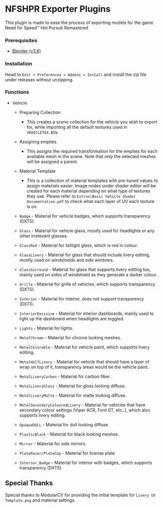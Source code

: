 # NFSHPR Exporter Plugins

This plugin is made to ease the process of exporting models for the game Need for Speed™ Hot Pursuit Remastered


### Prerequisites

- [Blender (v3.6)](https://www.blender.org/download/releases/3-6/)

### Installation

Head to `Edit > Preferences > Addons > Install` and install the zip file under releases without unzipping.

### Functions

- Vehicle
	- Preparing Collection
		- This creates a scene collection for the vehicle you wish to export for, while importing all the default textures used in `VEHICLETEX.BIN`.
		
    - Assigning empties
    	- This assigns the required transformation for the empties for each available mesh in the scene. Note that only the selected meshes will be assigned a parent.

	- Material Template
		- This is a collection of material templates with pre-tuned values to assign materials easier. Image nodes under shader editor will be created for each material depending on what type of textures they use. Please refer to `Extras\Basic Vehicle Shader Documentation.pdf` to check what each layer of UV each texture is on.

	- `Badge` - Material for vehicle badges, which supports transparency (DXT5).
	- `Glass` - Material for vehicle glass, mostly used for headlights or any other irrelevant glasses.
	- `GlassRed` - Material for taillight glass, which is red in colour.
	- `GlassLivery` - Material for glass that should include livery editing, mostly used on windshields and side windows.
	- `GlassSurround` - Material for glass that supports livery editing too, mainly used on sides of windshield as they generate a darker colour.
	- `Grille` - Material for grille of vehicles, which supports transparency (DXT5).
	- `Interior` - Material for interior, does not support transparency (DXT1).
	- `InteriorEmissive` - Material for interior dashboards, mainly used to light up the dashboard when headlights are toggled.
	- `Lights` - Material for lights.
	- `MetalChrome` - Material for chrome looking meshes.
	- `MetalColorable` - Material for vehicle paint, which supports livery editing.
	- `MetalHalfLivery` - Material for vehicle that should have a layer of wrap on top of it, transparency areas would be the vehicle paint.
	- `MetalLiveryCarbon` - Material for carbon fiber.
	- `MetalLiveryGloss` - Material for gloss looking diffuse.
	- `MetalLiveryMatte` - Material for matte looking diffuse.
	- `MetalSecondaryColouredLivery` - Material for vehicles that have secondary colour settings (Viper ACR, Ford GT, etc..), which also supports livery editing.
	- `OpaqueDULL` - Material for dull looking diffuse.
	- `PlasticBlack` - Material for black looking meshes.
	- `Mirror` - Material for side mirrors.
	- `PlateRacer/PlateCop` - Material for license plate
	- `Interior_Badge` - Material for interior with badges, which supports transparency (DXT5).

## Special Thanks

Special thanks to ModularCV for providing the initial template for `Livery UV Template.png` and material settings.

